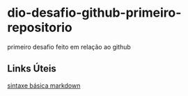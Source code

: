 # dio-desafio-github-primeiro-repositorio
primeiro desafio feito em relação ao github 

## Links Úteis 
[sintaxe básica markdown](https://www.markdownguide.org/basic-syntax/)
